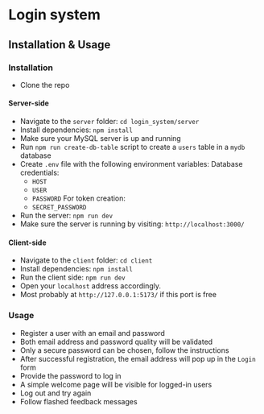 # Login system
## Installation & Usage
### Installation
- Clone the repo
#### Server-side
- Navigate to the `server` folder: `cd login_system/server`
- Install dependencies: `npm install`
- Make sure your MySQL server is up and running
- Run `npm run create-db-table` script to create a `users` table in a `mydb` database
- Create `.env` file with the following environment variables:
    Database credentials:
    - `HOST`
    - `USER`
    - `PASSWORD`
    For token creation:
    - `SECRET_PASSWORD`
- Run the server: `npm run dev`
- Make sure the server is running by visiting: `http://localhost:3000/`
#### Client-side
- Navigate to the `client` folder: `cd client`
- Install dependencies: `npm install`
- Run the client side: `npm run dev`
- Open your `localhost` address accordingly.
- Most probably at `http://127.0.0.1:5173/` if this port is free

### Usage
- Register a user with an email and password
- Both email address and password quality will be validated
- Only a secure password can be chosen, follow the instructions
- After successful registration, the email address will pop up in the `Login` form
- Provide the password to log in
- A simple welcome page will be visible for logged-in users
- Log out and try again
- Follow flashed feedback messages
